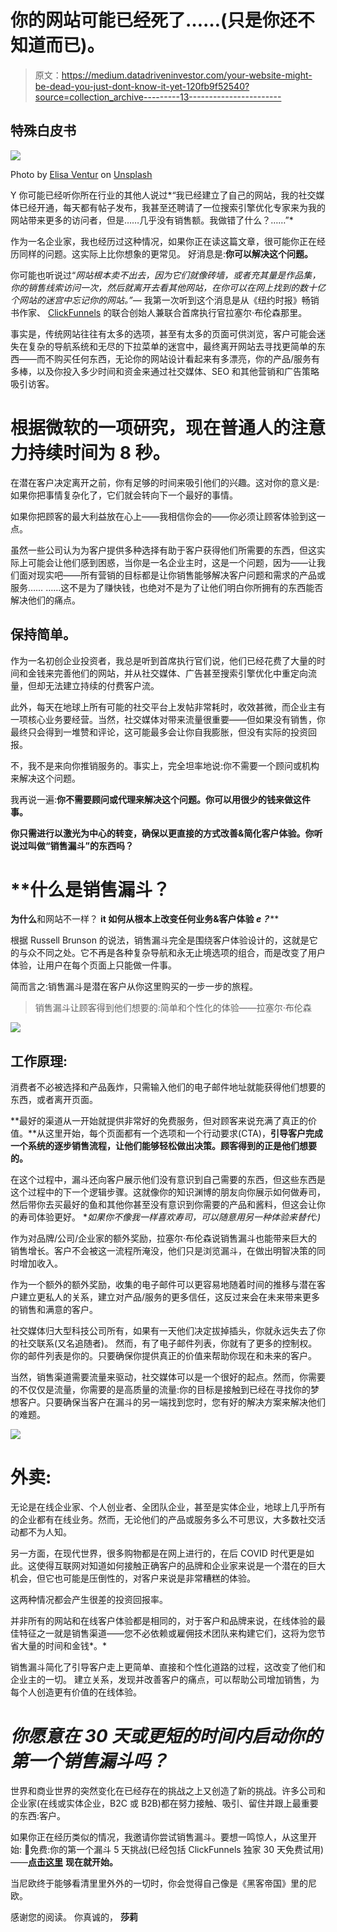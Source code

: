# 你的网站可能已经死了……(只是你还不知道而已)。

> 原文：<https://medium.datadriveninvestor.com/your-website-might-be-dead-you-just-dont-know-it-yet-120fb9f52540?source=collection_archive---------13----------------------->

## 特殊白皮书

![](img/6d511bad1588d9094ae5b043fe334bc2.png)

Photo by [Elisa Ventur](https://unsplash.com/@elisa_ventur?utm_source=unsplash&utm_medium=referral&utm_content=creditCopyText) on [Unsplash](https://unsplash.com/s/photos/angry?utm_source=unsplash&utm_medium=referral&utm_content=creditCopyText)

Y 你可能已经听你所在行业的其他人说过*“我已经建立了自己的网站，我的社交媒体已经开通，每天都有帖子发布，我甚至还聘请了一位搜索引擎优化专家来为我的网站带来更多的访问者，但是……几乎没有销售额。我做错了什么？……”*

作为一名企业家，我也经历过这种情况，如果你正在读这篇文章，很可能你正在经历同样的问题。这实际上比你想象的更常见。
好消息是:**你可以解决这个问题。**

你可能也听说过“*网站根本卖不出去，因为它们就像砖墙，或者充其量是作品集，你的销售线索访问一次，然后就离开去看其他网站，在你可以在网上找到的数十亿个网站的迷宫中忘记你的网站。”—* 我第一次听到这个消息是从《纽约时报》畅销书作家、 [ClickFunnels](https://bit.ly/3roJUBt) 的联合创始人兼联合首席执行官拉塞尔·布伦森那里。

事实是，传统网站往往有太多的选项，甚至有太多的页面可供浏览，客户可能会迷失在复杂的导航系统和无尽的下拉菜单的迷宫中，最终离开网站去寻找更简单的东西——而不购买任何东西，无论你的网站设计看起来有多漂亮，你的产品/服务有多棒，以及你投入多少时间和资金来通过社交媒体、SEO 和其他营销和广告策略吸引访客。

# 根据微软的一项研究，现在普通人的注意力持续时间为 8 秒。

在潜在客户决定离开之前，你有足够的时间来吸引他们的兴趣。这对你的意义是:如果你把事情复杂化了，它们就会转向下一个最好的事情。

如果你把顾客的最大利益放在心上——我相信你会的——你必须让顾客体验到这一点。

虽然一些公司认为为客户提供多种选择有助于客户获得他们所需要的东西，但这实际上可能会让他们感到困惑，当你是一名企业主时，这是一个问题，因为——让我们面对现实吧——所有营销的目标都是让你销售能够解决客户问题和需求的产品或服务……
……这不是为了赚快钱，也绝对不是为了让他们明白你所拥有的东西能否解决他们的痛点。

## 保持简单。

作为一名初创企业投资者，我总是听到首席执行官们说，他们已经花费了大量的时间和金钱来完善他们的网站，并从社交媒体、广告甚至搜索引擎优化中重定向流量，但却无法建立持续的付费客户流。

此外，每天在地球上所有可能的社交平台上发帖非常耗时，收效甚微，而企业主有一项核心业务要经营。当然，社交媒体对带来流量很重要——但如果没有销售，你最终只会得到一堆赞和评论，这可能最多会让你自我膨胀，但没有实际的投资回报。

不，我不是来向你推销服务的。事实上，完全坦率地说:你不需要一个顾问或机构来解决这个问题。

我再说一遍:**你不需要顾问或代理来解决这个问题。你可以用很少的钱来做这件事。**

**你只需进行以激光为中心的转变，确保以更直接的方式改善&简化客户体验。你听说过叫做“销售漏斗”的东西吗？**

# **什么是销售漏斗？
**为什么**和网站不一样？
**it 如何从根本上改变任何业务&客户体验 *e？*****

根据 Russell Brunson 的说法，销售漏斗完全是围绕客户体验设计的，这就是它的与众不同之处。它不再是各种复杂导航和永无止境选项的组合，而是改变了用户体验，让用户在每个页面上只能做一件事。

简而言之:销售漏斗是潜在客户从你这里购买的一步一步的旅程。

> 销售漏斗让顾客得到他们想要的:简单和个性化的体验——拉塞尔·布伦森

![](img/a2c908d0b02acbc97c44c6725e8faafa.png)

## **工作原理:**

消费者不必被选择和产品轰炸，只需输入他们的电子邮件地址就能获得他们想要的东西，或者离开页面。

**最好的渠道从一开始就提供非常好的免费服务，但对顾客来说充满了真正的价值。**从这里开始，每个页面都有一个选项和一个行动要求(CTA)，**引导客户完成一个系统的逐步销售流程，让他们能够轻松做出决策。顾客得到的正是他们想要的。**

在这个过程中，漏斗还向客户展示他们没有意识到自己需要的东西，但这些东西是这个过程中的下一个逻辑步骤。这就像你的知识渊博的朋友向你展示如何做寿司，然后带你去买最好的鱼和其他你甚至没有意识到你需要的产品和酱料，但这会让你的寿司体验更好。
**如果你不像我一样喜欢寿司，可以随意用另一种体验来替代:)*

作为对品牌/公司/企业家的额外奖励，拉塞尔·布伦森说销售漏斗也能带来巨大的销售增长。客户不会被这一流程所淹没，他们只是浏览漏斗，在做出明智决策的同时增加收入。

作为一个额外的额外奖励，收集的电子邮件可以更容易地随着时间的推移与潜在客户建立更私人的关系，建立对产品/服务的更多信任，这反过来会在未来带来更多的销售和满意的客户。

社交媒体归大型科技公司所有，如果有一天他们决定拔掉插头，你就永远失去了你的社交联系(又名追随者)。
然而，有了电子邮件列表，你就有了更多的控制权。你的邮件列表是你的。只要确保你提供真正的价值来帮助你现在和未来的客户。

当然，销售渠道需要流量来驱动，社交媒体可以是一个很好的起点。然而，你需要的不仅仅是流量，你需要的是高质量的流量:你的目标是接触到已经在寻找你的梦想客户。只要确保当客户在漏斗的另一端找到您时，您有好的解决方案来解决他们的难题。

![](img/ffa862b03320a2358462566a5ff4a051.png)

# 外卖:

无论是在线企业家、个人创业者、全团队企业，甚至是实体企业，地球上几乎所有的企业都有在线业务。然而，无论他们的产品或服务多么不可思议，大多数社交活动都不为人知。

另一方面，在现代世界，很多购物都是在网上进行的，在后 COVID 时代更是如此。这使得互联网对知道如何接触正确客户的品牌和企业家来说是一个潜在的巨大机会，但它也可能是压倒性的，对客户来说是非常糟糕的体验。

这两种情况都会产生很差的投资回报率。

并非所有的网站和在线客户体验都是相同的，对于客户和品牌来说，在线体验的最佳特征之一就是销售渠道——您不必依赖或雇佣技术团队来构建它们，这将为您节省大量的时间和金钱*。*

销售漏斗简化了引导客户走上更简单、直接和个性化道路的过程，这改变了他们和企业主的一切。
建立关系，发现并改善客户的痛点，可以帮助公司增加销售，为每个人创造更有价值的在线体验。

# *你愿意在 30 天或更短的时间内启动你的第一个销售漏斗吗？*

世界和商业世界的突然变化在已经存在的挑战之上又创造了新的挑战。许多公司和企业家(在线或实体企业，B2C 或 B2B)都在努力接触、吸引、留住并跟上最重要的东西:客户。

如果你正在经历类似的情况，我邀请你尝试销售漏斗。要想一鸣惊人，从这里开始:
📌免费:你的第一个漏斗 5 天挑战(已经包括 ClickFunnels 独家 30 天免费试用)——[**点击这里**](https://www.yourfirstfunnel.com/start-now-yff-1?aff=66c76543-7eb2-4c6e-998a-b1d06f56e8e8) **现在就开始。**

当尼欧终于能够看清里里外外的一切时，你会觉得自己像是《黑客帝国》里的尼欧。

感谢您的阅读。
你真诚的，
**莎莉**